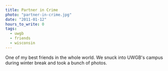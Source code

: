 ```yaml
---
title: Partner in Crime
photo: "partner-in-crime.jpg"
date: "2011-01-12"
hours_to_write: 0
tags:
  - uwgb
  - friends
  - wisconsin
---
```


One of my best friends in the whole world. We snuck into UWGB's campus during winter break and took a bunch of photos.
